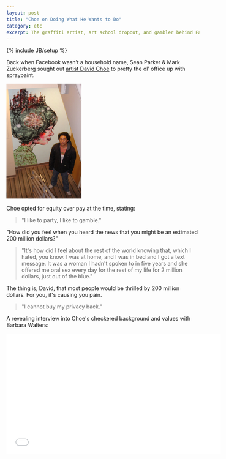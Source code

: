 ```yaml
---
layout: post
title: "Choe on Doing What He Wants to Do"
category: etc
excerpt: The graffiti artist, art school dropout, and gambler behind Facebook's early office murals.
---
```

{% include JB/setup %}

Back when Facebook wasn’t a household name, Sean Parker & Mark Zuckerberg sought out [artist David Choe](http://davidchoe.com/) to pretty the ol’ office up with spraypaint.

![David Choe](/assets/images/david-choe.png)

Choe opted for equity over pay at the time, stating:
>"I like to party, I like to gamble."

"How did you feel when you heard the news that you might be an estimated 200 million dollars?"

>"It's how did I feel about the rest of the world knowing that, which I hated, you know. I was at home, and I was in bed and I got a text message. It was a woman I hadn't spoken to in five years and she offered me oral sex every day for the rest of my life for 2 million dollars, just out of the blue."

The thing is, David, that most people would be thrilled by 200 million dollars. For you, it's causing you pain.

>"I cannot buy my privacy back."

A revealing interview into Choe's checkered background and values with Barbara Walters:

<iframe width="560" height="315" src="//www.youtube.com/embed/MtazR6Iu2yE" frameborder="0"> </iframe>